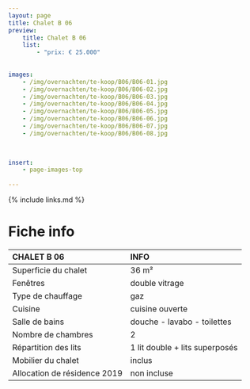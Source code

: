 ```yaml
---
layout: page
title: Chalet B 06
preview: 
    title: Chalet B 06
    list:
        - "prix: € 25.000"
        
        
images:
    - /img/overnachten/te-koop/B06/B06-01.jpg
    - /img/overnachten/te-koop/B06/B06-02.jpg
    - /img/overnachten/te-koop/B06/B06-03.jpg
    - /img/overnachten/te-koop/B06/B06-04.jpg
    - /img/overnachten/te-koop/B06/B06-05.jpg
    - /img/overnachten/te-koop/B06/B06-06.jpg
    - /img/overnachten/te-koop/B06/B06-07.jpg
    - /img/overnachten/te-koop/B06/B06-08.jpg

    
    
insert:
    - page-images-top
    
---
```


{% include links.md %}



# Fiche info

CHALET B 06                 | INFO        | 
:---------------------------|:------------|
Superficie du chalet         |36 m²
Fenêtres                     |double vitrage 
Type de chauffage            |gaz
Cuisine                      |cuisine ouverte
Salle de bains               |douche - lavabo - toilettes
Nombre de chambres           |2
Répartition des lits         |1 lit double + lits superposés
Mobilier du chalet           |inclus
Allocation de résidence 2019 |non incluse
